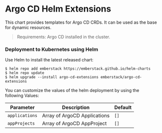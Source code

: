 # Argo CD Helm Extensions
This chart provides templates for Argo CD CRDs. It can be used as the base for dynamic resources.
>Requirements: Argo CD installed in the cluster.

### Deployment to Kubernetes using Helm

Use Helm to install the latest released chart:
```shellsession
$ helm repo add emberstack https://emberstack.github.io/helm-charts
$ helm repo update
$ helm upgrade --install argo-cd-extensions emberstack/argo-cd-extensions
```

You can customize the values of the helm deployment by using the following Values:

| Parameter                | Description                        | Default                        |
| ------------------------ | ---------------------------------- | ------------------------------ |
| `applications`           | Array of ArgoCD Applications       | `[]`                           |
| `appProjects`            | Array of ArgoCD AppProject         | `[]`                           |
